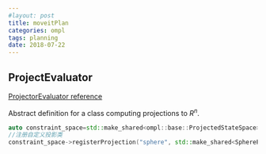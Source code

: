 ```yaml
---
#layout: post
title: moveitPlan
categories: ompl
tags: planning
date: 2018-07-22
---
```

## ProjectEvaluator

[ProjectorEvaluator reference](http://ompl.kavrakilab.org/classompl_1_1base_1_1ProjectionEvaluator.html#details)

Abstract definition for a class computing projections to $R^n$.

```c++
auto constraint_space=std::make_shared<ompl::base::ProjectedStateSpace>(space,constraint);
//注册自定义投影类
constraint_space->registerProjection("sphere", std::make_shared<SphereProjection>(constraint_space));
```